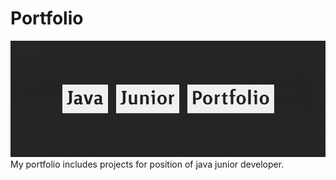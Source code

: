 # Portfolio

<img src = "portfolio.png"></img>
My portfolio includes projects for position of java junior developer.

